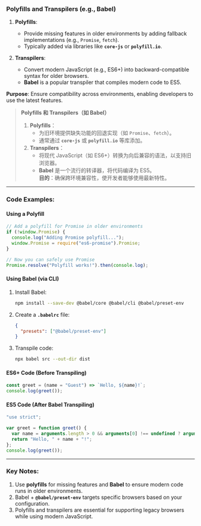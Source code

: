 ### Polyfills and Transpilers (e.g., Babel)

<audio src="..\..\mp3\Polyfills_  Pro.mp3"></audio>

1. **Polyfills**:  
   - Provide missing features in older environments by adding fallback implementations (e.g., `Promise`, `fetch`).  
   - Typically added via libraries like **`core-js`** or **`polyfill.io`**.

2. **Transpilers**:  
   - Convert modern JavaScript (e.g., ES6+) into backward-compatible syntax for older browsers.  
   - **Babel** is a popular transpiler that compiles modern code to ES5.

**Purpose**: Ensure compatibility across environments, enabling developers to use the latest features.

> **Polyfills 和 Transpilers（如 Babel）**  
>
> <audio src="..\..\mp3\Polyfills：     .mp3"></audio>
>
> 1. **Polyfills**：  
>    - 为旧环境提供缺失功能的回退实现（如 `Promise`、`fetch`）。  
>    - 通常通过 **`core-js`** 或 **`polyfill.io`** 等库添加。  
> 2. **Transpilers**：  
>    - 将现代 JavaScript（如 ES6+）转换为向后兼容的语法，以支持旧浏览器。  
>    - **Babel** 是一个流行的转译器，将代码编译为 ES5。  
>    **目的**：确保跨环境兼容性，使开发者能够使用最新特性。

---

### Code Examples:

#### **Using a Polyfill**

<audio src="..\..\mp3\这段代码展示了如何为旧环境添加.mp3"></audio>

```javascript
// Add a polyfill for Promise in older environments
if (!window.Promise) {
  console.log("Adding Promise polyfill...");
  window.Promise = require("es6-promise").Promise;
}

// Now you can safely use Promise
Promise.resolve("Polyfill works!").then(console.log);
```

#### **Using Babel (via CLI)**

<audio src="..\..\mp3\这段代码展示了如何使用Babe.mp3"></audio>

1. Install Babel:
   ```bash
   npm install --save-dev @babel/core @babel/cli @babel/preset-env
   ```

2. Create a **`.babelrc`** file:
   ```json
   {
     "presets": ["@babel/preset-env"]
   }
   ```

3. Transpile code:
   ```bash
   npx babel src --out-dir dist
   ```

#### **ES6+ Code (Before Transpiling)**
```javascript
const greet = (name = "Guest") => `Hello, ${name}!`;
console.log(greet());
```

#### **ES5 Code (After Babel Transpiling)**
```javascript
"use strict";

var greet = function greet() {
  var name = arguments.length > 0 && arguments[0] !== undefined ? arguments[0] : "Guest";
  return "Hello, " + name + "!";
};
console.log(greet());
```

---

### Key Notes:

<audio src="..\..\mp3\1. Use __polyfi.mp3"></audio>

1. Use **polyfills** for missing features and **Babel** to ensure modern code runs in older environments.  
2. Babel + **`@babel/preset-env`** targets specific browsers based on your configuration.  
3. Polyfills and transpilers are essential for supporting legacy browsers while using modern JavaScript.